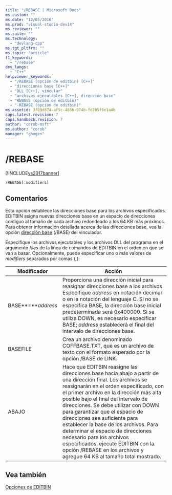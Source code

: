 ```yaml
---
title: "/REBASE | Microsoft Docs"
ms.custom: ""
ms.date: "12/05/2016"
ms.prod: "visual-studio-dev14"
ms.reviewer: ""
ms.suite: ""
ms.technology: 
  - "devlang-cpp"
ms.tgt_pltfrm: ""
ms.topic: "article"
f1_keywords: 
  - "/rebase"
dev_langs: 
  - "C++"
helpviewer_keywords: 
  - "/REBASE (opción de editbin) [C++]"
  - "direcciones base [C++]"
  - "DLL [C++], vincular"
  - "archivos ejecutables [C++], dirección base"
  - "REBASE (opción de editbin)"
  - "-REBASE (opción de editbin)"
ms.assetid: 3f89d874-af5c-485b-974b-fd205f6e1a4b
caps.latest.revision: 7
caps.handback.revision: 7
author: "corob-msft"
ms.author: "corob"
manager: "ghogen"
---
```

# /REBASE
[!INCLUDE[vs2017banner](../../assembler/inline/includes/vs2017banner.md)]

```  
/REBASE[:modifiers]  
```  
  
## Comentarios  
 Esta opción establece las direcciones base para los archivos especificados.  EDITBIN asigna nuevas direcciones base en un espacio de direcciones contiguo al tamaño de cada archivo redondeado a los 64 KB más próximos.  Para obtener información detallada acerca de las direcciones base, vea la opción [dirección base](../../build/reference/base-base-address.md) \(\/BASE\) del vinculador.  
  
 Especifique los archivos ejecutables y los archivos DLL del programa en el argumento *files* de la línea de comandos de EDITBIN en el orden en que se van a basar.  Opcionalmente, puede especificar uno o más valores de *modifiers* separados por comas \(**,**\):  
  
|Modificador|Acción|  
|-----------------|------------|  
|BASE**\=***address*|Proporciona una dirección inicial para reasignar direcciones base a los archivos.  Especifique *address* en notación decimal o en la notación del lenguaje C.  Si no se especifica BASE, la dirección base inicial predeterminada será 0x400000.  Si se utiliza DOWN, es necesario especificar BASE; *address* establecerá el final del intervalo de direcciones base.|  
|BASEFILE|Crea un archivo denominado COFFBASE.TXT, que es un archivo de texto con el formato esperado por la opción \/BASE de LINK.|  
|ABAJO|Hace que EDITBIN reasigne las direcciones base hacia abajo a partir de una dirección final.  Los archivos se reasignarán en el orden especificado, con el primer archivo en la dirección más alta posible bajo el final del intervalo de direcciones.  Se debe utilizar con DOWN para garantizar que el espacio de direcciones sea suficiente para establecer la base de los archivos.  Para determinar el espacio de direcciones necesario para los archivos especificados, ejecute EDITBIN con la opción \/REBASE en los archivos y agregue 64 KB al tamaño total mostrado.|  
  
## Vea también  
 [Opciones de EDITBIN](../../build/reference/editbin-options.md)